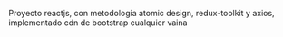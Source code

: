 Proyecto reactjs, con metodologia atomic design, redux-toolkit y axios, implementado cdn de bootstrap
cualquier vaina
